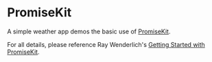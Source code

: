 PromiseKit
==========

A simple weather app demos the basic use of [PromiseKit](http://promisekit.org).

For all details, please reference Ray Wenderlich's [Getting Started with PromiseKit](https://www.raywenderlich.com/145683/getting-started-promises-promisekit).